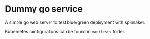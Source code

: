 # Dummy go service

A simple go web server to test blue/green deployment with spinnaker.

Kubernetes configurations can be found in `manifests` folder.

